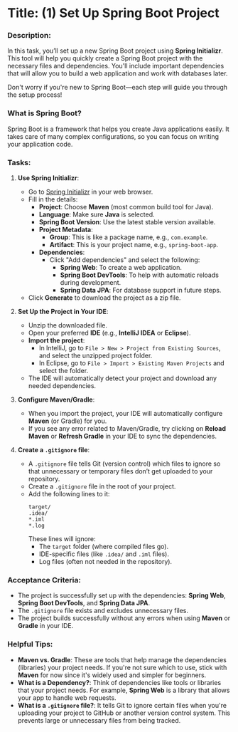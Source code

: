 # Title: (1) Set Up Spring Boot Project

### Description:
In this task, you’ll set up a new Spring Boot project using **Spring Initializr**. This tool will help you quickly create a Spring Boot project with the necessary files and dependencies. You'll include important dependencies that will allow you to build a web application and work with databases later. 

Don't worry if you're new to Spring Boot—each step will guide you through the setup process!

### What is Spring Boot?
Spring Boot is a framework that helps you create Java applications easily. It takes care of many complex configurations, so you can focus on writing your application code.

### Tasks:

1. **Use Spring Initializr**:
   - Go to [Spring Initializr](https://start.spring.io/) in your web browser.
   - Fill in the details:
     - **Project**: Choose **Maven** (most common build tool for Java).
     - **Language**: Make sure **Java** is selected.
     - **Spring Boot Version**: Use the latest stable version available.
     - **Project Metadata**:
       - **Group**: This is like a package name, e.g., `com.example`.
       - **Artifact**: This is your project name, e.g., `spring-boot-app`.
     - **Dependencies**: 
       - Click "Add dependencies" and select the following:
         - **Spring Web**: To create a web application.
         - **Spring Boot DevTools**: To help with automatic reloads during development.
         - **Spring Data JPA**: For database support in future steps.
   - Click **Generate** to download the project as a zip file.

2. **Set Up the Project in Your IDE**:
   - Unzip the downloaded file.
   - Open your preferred **IDE** (e.g., **IntelliJ IDEA** or **Eclipse**).
   - **Import the project**:
     - In IntelliJ, go to `File > New > Project from Existing Sources`, and select the unzipped project folder.
     - In Eclipse, go to `File > Import > Existing Maven Projects` and select the folder.
   - The IDE will automatically detect your project and download any needed dependencies.

3. **Configure Maven/Gradle**:
   - When you import the project, your IDE will automatically configure **Maven** (or Gradle) for you.
   - If you see any error related to Maven/Gradle, try clicking on **Reload Maven** or **Refresh Gradle** in your IDE to sync the dependencies.

4. **Create a `.gitignore` file**:
   - A `.gitignore` file tells Git (version control) which files to ignore so that unnecessary or temporary files don’t get uploaded to your repository.
   - Create a `.gitignore` file in the root of your project.
   - Add the following lines to it:
     ```
     target/
     .idea/
     *.iml
     *.log
     ```
     These lines will ignore:
     - The `target` folder (where compiled files go).
     - IDE-specific files (like `.idea/` and `.iml` files).
     - Log files (often not needed in the repository).

### Acceptance Criteria:
- The project is successfully set up with the dependencies: **Spring Web**, **Spring Boot DevTools**, and **Spring Data JPA**.
- The `.gitignore` file exists and excludes unnecessary files.
- The project builds successfully without any errors when using **Maven** or **Gradle** in your IDE.

### Helpful Tips:
- **Maven vs. Gradle**: These are tools that help manage the dependencies (libraries) your project needs. If you're not sure which to use, stick with **Maven** for now since it's widely used and simpler for beginners.
- **What is a Dependency?**: Think of dependencies like tools or libraries that your project needs. For example, **Spring Web** is a library that allows your app to handle web requests.
- **What is a `.gitignore` file?**: It tells Git to ignore certain files when you're uploading your project to GitHub or another version control system. This prevents large or unnecessary files from being tracked.

